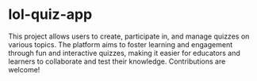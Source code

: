 # lol-quiz-app
This project allows users to create, participate in, and manage quizzes on various topics. The platform aims to foster learning and engagement through fun and interactive quizzes, making it easier for educators and learners to collaborate and test their knowledge. Contributions are welcome!
